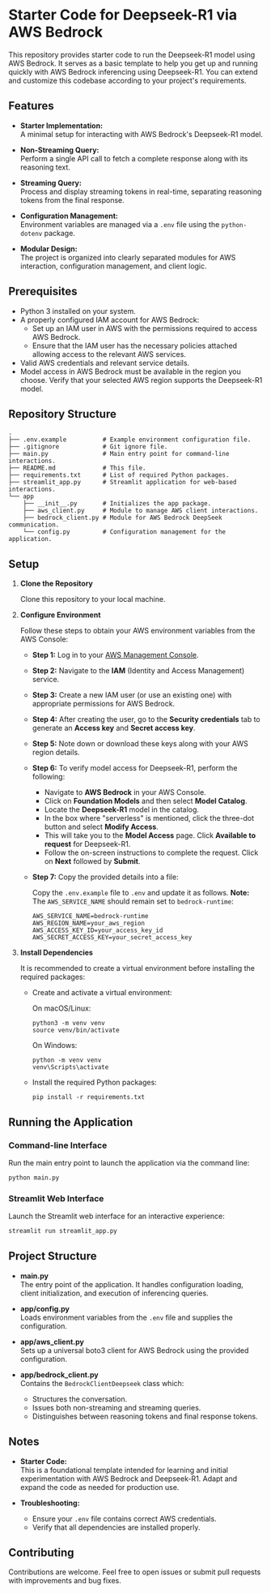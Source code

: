 # Starter Code for Deepseek-R1 via AWS Bedrock

This repository provides starter code to run the Deepseek-R1 model using AWS Bedrock. It serves as a basic template to help you get up and running quickly with AWS Bedrock inferencing using Deepseek-R1. You can extend and customize this codebase according to your project's requirements.

## Features

- **Starter Implementation:**  
  A minimal setup for interacting with AWS Bedrock's Deepseek-R1 model.

- **Non-Streaming Query:**  
  Perform a single API call to fetch a complete response along with its reasoning text.

- **Streaming Query:**  
  Process and display streaming tokens in real-time, separating reasoning tokens from the final response.

- **Configuration Management:**  
  Environment variables are managed via a `.env` file using the `python-dotenv` package.

- **Modular Design:**  
  The project is organized into clearly separated modules for AWS interaction, configuration management, and client logic.

## Prerequisites

- Python 3 installed on your system.
- A properly configured IAM account for AWS Bedrock:
  - Set up an IAM user in AWS with the permissions required to access AWS Bedrock.
  - Ensure that the IAM user has the necessary policies attached allowing access to the relevant AWS services.
- Valid AWS credentials and relevant service details.
- Model access in AWS Bedrock must be available in the region you choose. Verify that your selected AWS region supports the Deepseek-R1 model.

## Repository Structure

```
.
├── .env.example          # Example environment configuration file.
├── .gitignore            # Git ignore file.
├── main.py               # Main entry point for command-line interactions.
├── README.md             # This file.
├── requirements.txt      # List of required Python packages.
├── streamlit_app.py      # Streamlit application for web-based interactions.
└── app
    ├── __init__.py       # Initializes the app package.
    ├── aws_client.py     # Module to manage AWS client interactions.
    ├── bedrock_client.py # Module for AWS Bedrock DeepSeek communication.
    └── config.py         # Configuration management for the application.
```

## Setup

1. **Clone the Repository**

   Clone this repository to your local machine.

2. **Configure Environment**

   Follow these steps to obtain your AWS environment variables from the AWS Console:

   - **Step 1:** Log in to your [AWS Management Console](https://aws.amazon.com/console/).
   - **Step 2:** Navigate to the **IAM** (Identity and Access Management) service.
   - **Step 3:** Create a new IAM user (or use an existing one) with appropriate permissions for AWS Bedrock.
   - **Step 4:** After creating the user, go to the **Security credentials** tab to generate an **Access key** and **Secret access key**.
   - **Step 5:** Note down or download these keys along with your AWS region details.
   - **Step 6:** To verify model access for Deepseek-R1, perform the following:
     - Navigate to **AWS Bedrock** in your AWS Console.
     - Click on **Foundation Models** and then select **Model Catalog**.
     - Locate the **Deepseek-R1** model in the catalog.
     - In the box where "serverless" is mentioned, click the three-dot button and select **Modify Access**.
     - This will take you to the **Model Access** page. Click **Available to request** for Deepseek-R1.
     - Follow the on-screen instructions to complete the request. Click on **Next** followed by **Submit**.
   - **Step 7:** Copy the provided details into a file:
     
     Copy the `.env.example` file to `.env` and update it as follows. **Note:** The `AWS_SERVICE_NAME` should remain set to `bedrock-runtime`:
     
     ```
     AWS_SERVICE_NAME=bedrock-runtime
     AWS_REGION_NAME=your_aws_region
     AWS_ACCESS_KEY_ID=your_access_key_id
     AWS_SECRET_ACCESS_KEY=your_secret_access_key
     ```

3. **Install Dependencies**

   It is recommended to create a virtual environment before installing the required packages:
   
   - Create and activate a virtual environment:
     
     On macOS/Linux:
     ```
     python3 -m venv venv
     source venv/bin/activate
     ```
     
     On Windows:
     ```
     python -m venv venv
     venv\Scripts\activate
     ```
   
   - Install the required Python packages:
   
     ```
     pip install -r requirements.txt
     ```

## Running the Application

### Command-line Interface

Run the main entry point to launch the application via the command line:

```bash
python main.py
```

### Streamlit Web Interface

Launch the Streamlit web interface for an interactive experience:

```bash
streamlit run streamlit_app.py
```

## Project Structure

- **main.py**  
  The entry point of the application. It handles configuration loading, client initialization, and execution of inferencing queries.

- **app/config.py**  
  Loads environment variables from the `.env` file and supplies the configuration.

- **app/aws_client.py**  
  Sets up a universal boto3 client for AWS Bedrock using the provided configuration.

- **app/bedrock_client.py**  
  Contains the `BedrockClientDeepseek` class which:
  - Structures the conversation.
  - Issues both non-streaming and streaming queries.
  - Distinguishes between reasoning tokens and final response tokens.

## Notes

- **Starter Code:**  
  This is a foundational template intended for learning and initial experimentation with AWS Bedrock and Deepseek-R1. Adapt and expand the code as needed for production use.

- **Troubleshooting:**  
  - Ensure your `.env` file contains correct AWS credentials.
  - Verify that all dependencies are installed properly.

## Contributing

Contributions are welcome. Feel free to open issues or submit pull requests with improvements and bug fixes.
